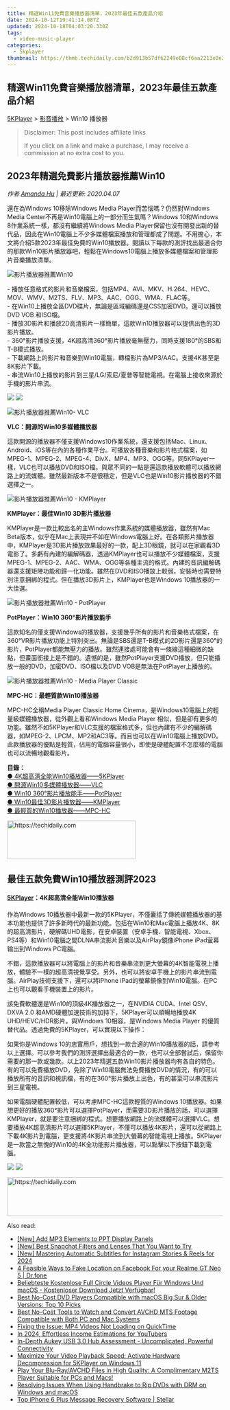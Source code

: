 ```yaml
---
title: 精選Win11免費音樂播放器清單，2023年最佳五款產品介紹
date: 2024-10-12T19:41:14.087Z
updated: 2024-10-18T04:03:20.330Z
tags:
  - video-music-player
categories:
  - 5kplayer
thumbnail: https://thmb.techidaily.com/b2d913b57df62249e08cf6aa2213e0e218bf0ce45d452041bd7c83bf359b02fd.jpg
---
```


## 精選Win11免費音樂播放器清單，2023年最佳五款產品介紹

[5KPlayer](https://tools.techidaily.com/5kplayer/products/) \> [影音播放](https://tools.techidaily.com/5kplayer/video-music-player/) \> Win10 播放器

>  Disclaimer: This post includes affiliate links
>
>  If you click on a link and make a purchase, I may receive a commission at no extra cost to you.
>

## 2023年精選免費影片播放器推薦Win10

 _作者 [Amanda Hu](https://www.quora.com/profile/Amanda-Hu-21) | 最近更新: 2020.04.07_

還在為Windows 10移除Windows Media Player而苦惱嗎？仍然對Windows Media Center不再是Win10電腦上的一部分而生氣嗎？Windows 10和Windows 8作業系統一樣，都沒有繼續將Windows Media Player保留也沒有開發出新的替代品，因此在Win10電腦上不少多媒體檔案播放和管理都成了問題。不用擔心，本文將介紹5款2023年最佳免費的Win10播放器。閱讀以下每款的測評找出最適合你的那款Win10影片播放器吧，輕鬆在Windows10電腦上播放多媒體檔案和管理影片音樂播放清單。

![影片播放器推薦Win10](https://www.5kplayer.com/video-music-player-zh/../video-music-player/img/5kplayer-icon-1202.png)

\- 播放任意格式的影片和音樂檔案，包括MP4、AVI、MKV、H.264、HEVC、MOV、WMV、M2TS、FLV、MP3、AAC、OGG、WMA、FLAC等。   
 \- 在Win10上播放全區DVD碟片，無論是區域編碼還是CSS加密DVD。還可以播放DVD VOB 和ISO檔。  
 \- 播放3D影片和播放2D高清影片一樣簡單，這款Win10播放器可以提供出色的3D影片播放。   
 \- 360°影片播放支援，4K超高清360°影片播放毫無壓力，同時支援180°的SBS和T-B模式播放。  
 \- 下載網路上的影片和音樂到Win10電腦，轉檔影片為MP3/AAC。支援4K甚至是8K影片下載。   
 \- 串流Win10上播放的影片到三星/LG/索尼/夏普等智能電視。在電腦上接收來源於手機的影片串流。

[![](https://www.5kplayer.com/video-music-player-zh/../button/freedownwhitewin-zh.png)](https://tools.techidaily.com/5kplayer/products/) [![](https://www.5kplayer.com/video-music-player-zh/../button/freedownwhitemac-zh.png)](https://tools.techidaily.com/5kplayer/products/) 

![影片播放器推薦Win10- VLC](https://www.5kplayer.com/video-music-player-zh/../video-music-player/img/vlc-streamer-icon-zjy-0304002.jpg)

**VLC：開源的Win10多媒體播放器** 

這款開源的播放器不僅支援Windows10作業系統，還支援包括Mac、Linux、Android、iOS等在內的各種作業平台。可播放各種音樂和影片格式檔案，如MPEG-1、MPEG-2、MPEG-4、DivX、MP4、MP3、OGG等。同5KPlayer一樣，VLC也可以播放DVD和ISO檔。與眾不同的一點是還這款播放軟體可以播放網路上的流媒體。雖然最新版本不是很穩定，但是VLC也是Win10影片播放器的不錯選擇之一。

![影片播放器推薦Win10 - KMPlayer](https://www.5kplayer.com/video-music-player-zh/../video-music-player/img/km-player.jpg) 

**KMPlayer：最佳Win10 3D影片播放器** 

KMPlayer是一款比較出名的主Windows作業系統的媒體播放器，雖然有Mac Beta版本，似乎在Mac上表現并不如在Windows電腦上好。在各類影片播放器中，KMPlayer是3D影片播放效果最好的一款，配上3D眼鏡，就可以在家觀看3D電影了。多虧有內建的編解碼器，透過KMPlayer也可以播放不少媒體檔案，支援MPEG-1、MPEG-2、AAC、WMA、OGG等各種主流的格式。內建的音訊編解碼器還支援矩陣功能和歸一化功能。雖然在DVD和ISO播放上較弱，安裝時也需要特別注意捆綁的程式。但在播放3D影片上，KMPlayer也是Windows 10播放器的一大佳選。

![影片播放器推薦Win10 - PotPlayer](https://www.5kplayer.com/video-music-player-zh/../video-music-player/img/5kp-potplayer-windows-10-zjy-001.png) 

**PotPlayer：Win10 360°影片播放能手** 

這款知名的僅支援Windows的播放器，支援幾乎所有的影片和音樂格式檔案，在360°VR影片播放功能上特別突出。無論是SBS還是T-B模式的2D影片還是360°的影片，PotPlayer都能無壓力的播放。雖然連接處可能會有一條線這種細微的缺點，但畫面銜接上是不錯的。遺憾的是，雖然PotPlayer支援DVD播放，但只能播放一般的DVD，加密DVD、ISO檔以及DVD VOB是無法在PotPlayer上播放的。

![影片播放器推薦Win10 - Media Player Classic](https://www.5kplayer.com/video-music-player-zh/../video-music-player/img/media-player-classic.png) 

**MPC-HC：最輕質款Win10播放器** 

MPC-HC全稱Media Player Classic Home Cinema，是Windows10電腦上的輕量級媒體播放器，從外觀上看和Windows Media Player 相似，但是卻有更多的功能。雖然不如5KPlayer和VLC支援的檔案格式多，但也內建有不少的編解碼器，如MPEG-2、LPCM、MP2和AC3等。而且也可以在Win10電腦上播放DVD。此款播放器的優點是輕質，佔用的電腦容量很小，即使是硬體配置不怎麼樣的電腦也可以流暢地觀看影片。 

**目錄：**  
[● 4K超高清全能Win10播放器——5KPlayer](https://tools.techidaily.com/5kplayer/video-music-player/)  
[● 開源Win10多媒體播放器——VLC](https://tools.techidaily.com/5kplayer/video-music-player/)  
[● Win10 360°影片播放能手——PotPlayer](https://tools.techidaily.com/5kplayer/video-music-player/)   
[● Win10最佳3D影片播放器——KMPlayer](https://tools.techidaily.com/5kplayer/video-music-player/)  
[● 最輕質的Win10播放器——MPC-HC](https://tools.techidaily.com/5kplayer/video-music-player/) 

<!-- affiliate ads begin -->
<a href="https://aligracehair.sjv.io/c/5597632/1880956/19272" target="_top" id="1880956">
  <img src="//a.impactradius-go.com/display-ad/19272-1880956" border="0" alt="https://techidaily.com" width="300" height="90"/>
</a>
<img height="0" width="0" src="https://aligracehair.sjv.io/i/5597632/1880956/19272" style="position:absolute;visibility:hidden;" border="0" />
<!-- affiliate ads end -->

## 最佳五款免費Win10播放器測評2023

#### **[5KPlayer](https://tools.techidaily.com/5kplayer/products/)：4K超高清全能Win10播放器**

作為Windows 10播放器中最新一款的5KPlayer，不僅囊括了傳統媒體播放器的基本功能也提供了許多新時代的最新功能。包括在Win10和Mac電腦上播放4K、8K的超高清影片，硬解碼UHD電影，在安卓裝置（安卓手機、智能電視、Xbox、PS4等）和Win10電腦之間DLNA串流影片音樂以及AirPlay鏡像iPhone iPad萤幕输出到Windows PC電腦。

不錯，這款播放器可以將電腦上的影片和音樂串流到更大螢幕的4K智能電視上播放，體驗不一樣的超高清視覺享受。另外，也可以將安卓手機上的影片串流到電腦。AirPlay技術支援下，還可以將iPhone iPad的螢幕鏡像到Win10電腦。在PC上也可以觀看手機裝置上的影片。

該免費軟體還是Win10的頂級4K播放器之一，在NVIDIA CUDA、Intel QSV、DXVA 2.0 和AMD硬體加速技術的加持下，5KPlayer可以順暢地播放4K UHD/HEVC/HDR影片。與Windows 10相容，是Windows Media Player 的優質替代品。透過免費的5KPlayer，可以實現以下操作：

如果你是Windows 10的忠實用戶，想找到一款合適的Win10播放器的話，請參考以上選擇。可以參考我們的測評選擇出最適合的一款，也可以全部嘗試后，保留你需要的那一款或幾款。以上2023年精選五款Win10影片播放器均有各自的特色。有的可以免費播放DVD，免除了Win10電腦無法免費播放DVD的情況，有的可以播放所有的音訊和視訊檔，有的在360°影片播放上出色，有的甚至可以串流影片到三星電視。

如果電腦硬體配置較低，可以考慮MPC-HC這款輕質的Windows 10播放器。如果想更好的播放360°影片可以選擇PotPlayer，而需要3D影片播放的話，可以選擇KMPlayer，就是要注意捆綁的程式。想要播放網路上的流媒體可以選擇VLC。想要播放4K超高清影片可以選擇5KPlayer，不僅可以播放4K影片，還可以從網路上下載4K影片到電腦，更支援將4K影片串流到大螢幕的智能電視上播放。5KPlayer是一款當之無愧的Win10的4K全功能影片播放器，可以點擊以下按鈕下載到電腦。

[![](https://www.5kplayer.com/video-music-player-zh/../button/freedownwhitewin-zh.png)](https://tools.techidaily.com/5kplayer/products/) [![](https://www.5kplayer.com/video-music-player-zh/../button/freedownwhitemac-zh.png)](https://tools.techidaily.com/5kplayer/products/)

<!-- affiliate ads begin -->
<a href="https://aligracehair.sjv.io/c/5597632/2036501/19272" target="_top" id="2036501">
  <img src="//a.impactradius-go.com/display-ad/19272-2036501" border="0" alt="https://techidaily.com" width="728" height="90"/>
</a>
<img height="0" width="0" src="https://aligracehair.sjv.io/i/5597632/2036501/19272" style="position:absolute;visibility:hidden;" border="0" />
<!-- affiliate ads end -->

<ins class="adsbygoogle"
     style="display:block"
     data-ad-format="autorelaxed"
     data-ad-client="ca-pub-7571918770474297"
     data-ad-slot="1223367746"></ins>

<ins class="adsbygoogle"
     style="display:block"
     data-ad-client="ca-pub-7571918770474297"
     data-ad-slot="8358498916"
     data-ad-format="auto"
     data-full-width-responsive="true"></ins>

<span class="atpl-alsoreadstyle">Also read:</span>
<div><ul>
<li><a href="https://extra-hints.techidaily.com/new-add-mp3-elements-to-ppt-display-panels/"><u>[New] Add MP3 Elements to PPT Display Panels</u></a></li>
<li><a href="https://snapchat-videos.techidaily.com/new-best-snapchat-filters-and-lenses-that-you-want-to-try/"><u>[New] Best Snapchat Filters and Lenses That You Want to Try</u></a></li>
<li><a href="https://instagram-video-recordings.techidaily.com/new-mastering-automatic-subtitles-for-instagram-stories-and-reels-for-2024/"><u>[New] Mastering Automatic Subtitles for Instagram Stories & Reels for 2024</u></a></li>
<li><a href="https://location-social.techidaily.com/4-feasible-ways-to-fake-location-on-facebook-for-your-realme-gt-neo-5-drfone-by-drfone-virtual-android/"><u>4 Feasible Ways to Fake Location on Facebook For your Realme GT Neo 5 | Dr.fone</u></a></li>
<li><a href="https://video-creation-software.techidaily.com/beliebteste-kostenlose-full-circle-videos-player-fur-windows-und-macos-kostenloser-download-jetzt-verfugbar/"><u>Beliebteste Kostenlose Full Circle Videos Player Für Windows Und macOS - Kostenloser Download Jetzt Verfügbar!</u></a></li>
<li><a href="https://video-creation-software.techidaily.com/best-no-cost-dvd-players-compatible-with-macos-big-sur-and-older-versions-top-10-picks/"><u>Best No-Cost DVD Players Compatible with macOS Big Sur & Older Versions: Top 10 Picks</u></a></li>
<li><a href="https://video-creation-software.techidaily.com/best-no-cost-tools-to-watch-and-convert-avchd-mts-footage-compatible-with-both-pc-and-mac-systems/"><u>Best No-Cost Tools to Watch and Convert AVCHD MTS Footage Compatible with Both PC and Mac Systems</u></a></li>
<li><a href="https://video-creation-software.techidaily.com/fixing-the-issue-mp4-videos-not-loading-on-quicktime/"><u>Fixing the Issue: MP4 Videos Not Loading on QuickTime</u></a></li>
<li><a href="https://youtube-videos.techidaily.com/in-2024-effortless-income-estimations-for-youtubers/"><u>In 2024, Effortless Income Estimations for YouTubers</u></a></li>
<li><a href="https://buynow-help.techidaily.com/in-depth-aukey-usb-30-hub-assessment-uncomplicated-powerful-connectivity/"><u>In-Depth Aukey USB 3.0 Hub Assessment - Uncomplicated, Powerful Connectivity</u></a></li>
<li><a href="https://video-creation-software.techidaily.com/maximize-your-video-playback-speed-activate-hardware-decompression-for-5kplayer-on-windows-11/"><u>Maximize Your Video Playback Speed: Activate Hardware Decompression for 5KPlayer on Windows 11</u></a></li>
<li><a href="https://video-creation-software.techidaily.com/play-your-blu-rayavchd-files-in-high-quality-a-complimentary-m2ts-player-suitable-for-pcs-and-macs/"><u>Play Your Blu-Ray/AVCHD Files in High Quality: A Complimentary M2TS Player Suitable for PCs and Macs!</u></a></li>
<li><a href="https://discover-great.techidaily.com/resolving-issues-when-using-handbrake-to-rip-dvds-with-drm-on-windows-and-macos/"><u>Resolving Issues When Using Handbrake to Rip DVDs with DRM on Windows and macOS</u></a></li>
<li><a href="https://techidaily.com/top-iphone-6-plus-message-recovery-software-stellar-by-stellar-data-recovery-ios-iphone-data-recovery/"><u>Top iPhone 6 Plus Message Recovery Software | Stellar</u></a></li>
</ul></div>

